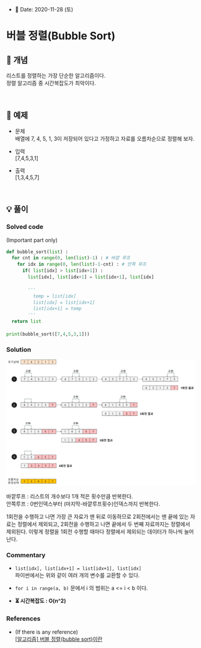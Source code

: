 - 📅 Date: 2020-11-28 (토)

# 버블 정렬(Bubble Sort)


## 📝 개념

리스트를 정렬하는 가장 단순한 알고리즘이다.  
정렬 알고리즘 중 시간복잡도가 최악이다.  

<br>

## 📝 예제


* 문제  
배열에 7, 4, 5, 1, 3이 저장되어 있다고 가정하고 자료를 오름차순으로 정렬해 보자.


* 입력  
[7,4,5,3,1]


* 출력  
[1,3,4,5,7]

<br>

## 💡 풀이  
### Solved code
(Important part only)
``` python
def bubble_sort(list) :
  for cnt in range(0, len(list)-1) : # 바깥 루프
    for idx in range(0, len(list)-1-cnt) : # 안쪽 루프
      if( list[idx] > list[idx+1]) :
        list[idx], list[idx+1] = list[idx+1], list[idx]
        
        '''
          temp = list[idx]
          list[idx] = list[idx+1]
          list[idx+1] = temp
        '''
  return list

print(bubble_sort([7,4,5,3,1]))
```

### Solution  

 ![버블정렬](./bubble-sort.png "bubble-sort")  
 
 바깥루프 : 리스트의 개수보다 1개 적은 횟수만큼 반복한다.  
 안쪽루프 : 0번인덱스부터 (마지막-바깥루프횟수)인덱스까지 반복한다.  

 1회전을 수행하고 나면 가장 큰 자료가 맨 뒤로 이동하므로 2회전에서는 맨 끝에 있는 자료는 정렬에서 제외되고, 2회전을 수행하고 나면 끝에서 두 번째 자료까지는 정렬에서 제외된다. 이렇게 정렬을 1회전 수행할 때마다 정렬에서 제외되는 데이터가 하나씩 늘어난다.



### Commentary
- `list[idx], list[idx+1] = list[idx+1], list[idx]`  
파이썬에서는 위와 같이 여러 개의 변수를 교환할 수 있다.

- `for i in range(a, b)` 문에서 i 의 범위는 a <= i < b 이다.

- **⏳ 시간복잡도 : O(n^2)**  


### References
- (If there is any reference)  
[[알고리즘] 버블 정렬(bubble sort)이란](https://gmlwjd9405.github.io/2018/05/06/algorithm-bubble-sort.html)